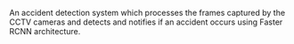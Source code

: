
An accident detection system which processes the frames captured by the CCTV cameras and detects and notifies if an accident occurs using Faster RCNN architecture.
